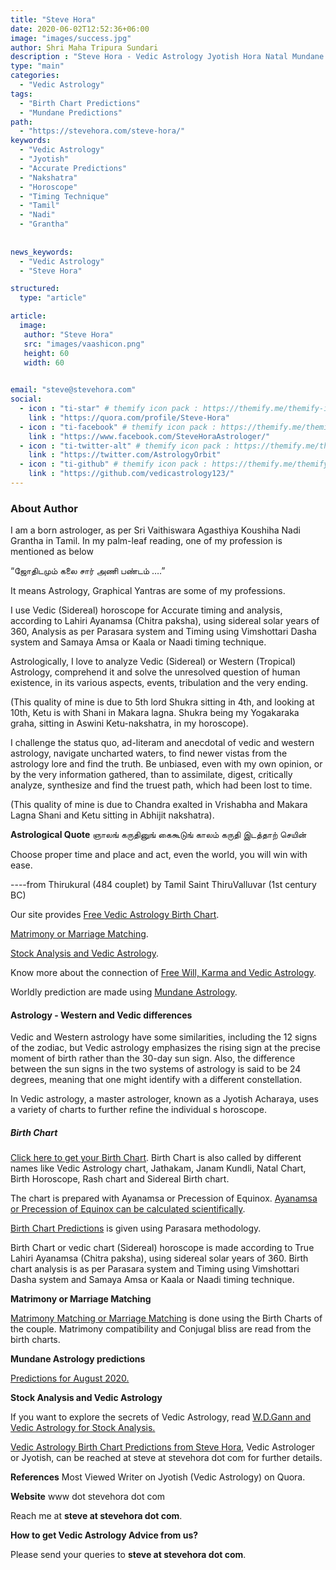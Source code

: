 ```yaml
---
title: "Steve Hora"
date: 2020-06-02T12:52:36+06:00
image: "images/success.jpg"
author: Shri Maha Tripura Sundari
description : "Steve Hora - Vedic Astrology Jyotish Hora Natal Mundane Predictions"
type: "main"
categories: 
  - "Vedic Astrology"
tags:
  - "Birth Chart Predictions"
  - "Mundane Predictions"
path:
  - "https://stevehora.com/steve-hora/"  
keywords:
  - "Vedic Astrology"
  - "Jyotish"
  - "Accurate Predictions"
  - "Nakshatra"
  - "Horoscope"
  - "Timing Technique"
  - "Tamil"
  - "Nadi"
  - "Grantha"
  
  
news_keywords:
  - "Vedic Astrology"
  - "Steve Hora"

structured:
  type: "article"

article:
  image:
   author: "Steve Hora"
   src: "images/vaashicon.png"
   height: 60
   width: 60
  

email: "steve@stevehora.com"
social:
  - icon : "ti-star" # themify icon pack : https://themify.me/themify-icons
    link : "https://quora.com/profile/Steve-Hora"
  - icon : "ti-facebook" # themify icon pack : https://themify.me/themify-icons
    link : "https://www.facebook.com/SteveHoraAstrologer/"
  - icon : "ti-twitter-alt" # themify icon pack : https://themify.me/themify-icons
    link : "https://twitter.com/AstrologyOrbit"
  - icon : "ti-github" # themify icon pack : https://themify.me/themify-icons
    link : "https://github.com/vedicastrology123/"  
---
```


### About Author

I am a born astrologer, as per Sri Vaithiswara Agasthiya Koushiha Nadi Grantha in Tamil.
In my palm-leaf reading, one of my profession is mentioned as below

“ஜோதிடமும் கலை சார் அணி பண்டம் ….”

It means Astrology, Graphical Yantras are some of my professions.

I use Vedic (Sidereal) horoscope for Accurate timing and analysis, according to Lahiri Ayanamsa (Chitra paksha), using sidereal solar years of 360, Analysis as per Parasara system and Timing using Vimshottari Dasha system and Samaya Amsa or Kaala or Naadi timing technique.

Astrologically, I love to analyze Vedic (Sidereal) or Western (Tropical) Astrology, comprehend it and solve the unresolved question of human existence, in its various aspects, events, tribulation and the very ending.

(This quality of mine is due to 5th lord Shukra sitting in 4th, and looking at 10th, Ketu is with Shani in Makara lagna. Shukra being my Yogakaraka graha, sitting in Aswini Ketu-nakshatra, in my horoscope).

I challenge the status quo, ad-literam and anecdotal of vedic and western astrology, navigate uncharted waters, to find newer vistas from the astrology lore and find the truth. Be unbiased, even with my own opinion, or by the very information gathered, than to assimilate, digest, critically analyze, synthesize and find the truest path, which had been lost to time.

(This quality of mine is due to Chandra exalted in Vrishabha and Makara Lagna Shani and Ketu sitting in Abhijit nakshatra).

**Astrological Quote**
ஞாலங் கருதினுங் கைகூடுங் காலம் கருதி இடத்தாற் செயின்

Choose proper time and place and act, even the world, you will win with ease.

----from Thirukural (484 couplet) by Tamil Saint ThiruValluvar (1st century BC)

Our site provides [Free Vedic Astrology Birth Chart](#birth-chart).

[Matrimony or Marriage Matching](#matrimony-or-marriage-matching).

[Stock Analysis and Vedic Astrology](#stock-analysis-and-vedic-astrology).

Know more about the connection of [Free Will, Karma and Vedic Astrology](/articles/karma-and-astrology/).

Worldly prediction are made using [Mundane Astrology](#mundane-astrology-predictions).

#### Astrology - Western and Vedic differences

Vedic and Western astrology have some similarities, including the 12 signs of the zodiac, but Vedic astrology emphasizes the rising sign at the precise moment of birth rather than the 30-day sun sign. Also, the difference between the sun signs in the two systems of astrology is said to be 24 degrees, meaning that one might identify with a different constellation.

In Vedic astrology, a master astrologer, known as a Jyotish Acharaya, uses a variety of charts to further refine the individual s horoscope.

##### Birth Chart

[Click here to get your Birth Chart](/calculate-your-vedic-astrology-chart/).
Birth Chart is also called by different names like Vedic Astrology chart, Jathakam, Janam Kundli, Natal Chart, Birth Horoscope, Rash chart and Sidereal Birth chart.

The chart is prepared with Ayanamsa or Precession of Equinox. [Ayanamsa or Precession of Equinox can be calculated scientifically](/articles/ayanamsa).

[Birth Chart Predictions](/articles/birth-chart/) is given using Parasara methodology.

Birth Chart or vedic chart (Sidereal) horoscope is made according to True Lahiri Ayanamsa (Chitra paksha), using sidereal solar years of 360.
Birth chart analysis is as per Parasara system and Timing using Vimshottari Dasha system and Samaya Amsa or Kaala or Naadi timing technique.

**Matrimony or Marriage Matching**

[Matrimony Matching or Marriage Matching](/articles/marriage-compatibility/) is done using the Birth Charts of the couple. Matrimony compatibility and Conjugal bliss are read from the birth charts.

**Mundane Astrology predictions**

[Predictions for August 2020.](/articles/august-2020/)

**Stock Analysis and Vedic Astrology**

If you want to explore the secrets of Vedic Astrology, read [W.D.Gann and Vedic Astrology for Stock Analysis.](/articles/gann-w-d/)

[Vedic Astrology Birth Chart Predictions from Steve Hora](/steve-hora/), Vedic Astrologer or Jyotish, can be reached at  steve at stevehora dot com  for further details.

**References**
Most Viewed Writer on Jyotish (Vedic Astrology) on Quora.

**Website**
www dot stevehora dot com

Reach me at  **steve at stevehora dot com**.

**How to get Vedic Astrology Advice from us?**

Please send your queries to  **steve at stevehora dot com**.